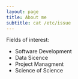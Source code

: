 ```yaml
---
layout: page
title: About me
subtitle: cat /etc/issue
---
```


Fields of interest: 
- Software Development 
- Data Sicence 
- Project Managment 
- Science of Science
